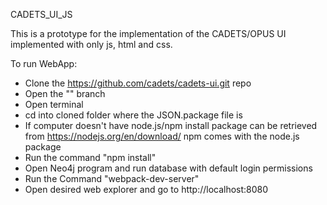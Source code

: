 CADETS_UI_JS

This is a prototype for the implementation of the CADETS/OPUS UI implemented with only js, html and css.

To run WebApp:

- Clone the https://github.com/cadets/cadets-ui.git repo
- Open the "" branch
- Open terminal
- cd into cloned folder where the JSON.package file is
- If computer doesn't have node.js/npm install package can be retrieved from https://nodejs.org/en/download/ npm comes with the node.js package
- Run the command "npm install"
- Open Neo4j program and run database with default login permissions
- Run the Command "webpack-dev-server"
- Open desired web explorer and go to http://localhost:8080